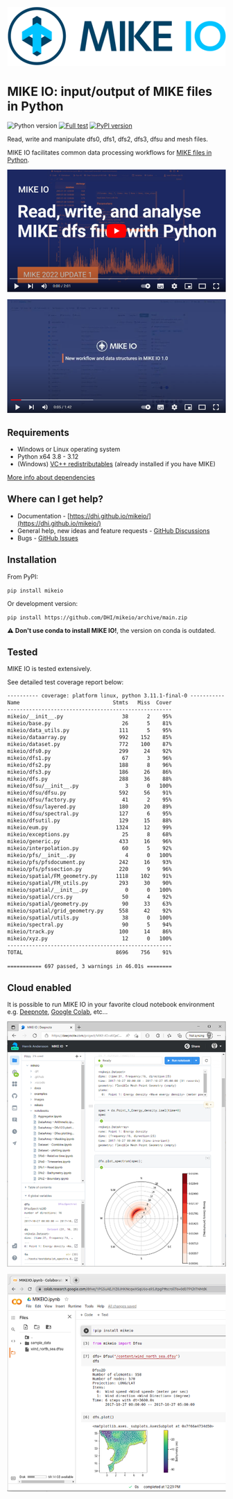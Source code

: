
![logo](https://raw.githubusercontent.com/DHI/mikeio/main/images/logo/PNG/MIKE-IO-Logo-Pos-RGB-nomargin.png)
# MIKE IO: input/output of MIKE files in Python
 ![Python version](https://img.shields.io/pypi/pyversions/mikeio.svg)
 [![Full test](https://github.com/DHI/mikeio/actions/workflows/full_test.yml/badge.svg)](https://github.com/DHI/mikeio/actions/workflows/full_test.yml)
[![PyPI version](https://badge.fury.io/py/mikeio.svg)](https://badge.fury.io/py/mikeio)


Read, write and manipulate dfs0, dfs1, dfs2, dfs3, dfsu and mesh files.

MIKE IO facilitates common data processing workflows for [MIKE files in Python](https://www.mikepoweredbydhi.com/products/mike-for-developers#io).

[![YouTube](https://raw.githubusercontent.com/DHI/mikeio/main/images/youtube1.png)](http://www.youtube.com/watch?v=Jm0iAeK8QW0)

[![YouTube](https://raw.githubusercontent.com/DHI/mikeio/main/images/youtube2.png)](http://www.youtube.com/watch?v=0oVedpx9zAQ)

## Requirements
* Windows or Linux operating system
* Python x64 3.8 - 3.12
* (Windows) [VC++ redistributables](https://support.microsoft.com/en-us/help/2977003/the-latest-supported-visual-c-downloads) (already installed if you have MIKE)

[More info about dependencies](http://docs.mikepoweredbydhi.com/nuget/)

## Where can I get help?
* Documentation - [https://dhi.github.io/mikeio/](https://dhi.github.io/mikeio/)
* General help, new ideas and feature requests - [GitHub Discussions](http://github.com/DHI/mikeio/discussions) 
* Bugs - [GitHub Issues](http://github.com/DHI/mikeio/issues) 

## Installation

From PyPI: 

`pip install mikeio`

Or development version:

`pip install https://github.com/DHI/mikeio/archive/main.zip`

:warning: **Don't use conda to install MIKE IO!**, the version on conda is outdated.

## Tested

MIKE IO is tested extensively.

See detailed test coverage report below:
```
---------- coverage: platform linux, python 3.11.1-final-0 -----------
Name                              Stmts   Miss  Cover
-----------------------------------------------------
mikeio/__init__.py                   38      2    95%
mikeio/base.py                       26      5    81%
mikeio/data_utils.py                111      5    95%
mikeio/dataarray.py                 992    152    85%
mikeio/dataset.py                   772    100    87%
mikeio/dfs0.py                      299     24    92%
mikeio/dfs1.py                       67      3    96%
mikeio/dfs2.py                      188      8    96%
mikeio/dfs3.py                      186     26    86%
mikeio/dfs.py                       288     36    88%
mikeio/dfsu/__init__.py               3      0   100%
mikeio/dfsu/dfsu.py                 592     56    91%
mikeio/dfsu/factory.py               41      2    95%
mikeio/dfsu/layered.py              180     20    89%
mikeio/dfsu/spectral.py             127      6    95%
mikeio/dfsutil.py                   129     15    88%
mikeio/eum.py                      1324     12    99%
mikeio/exceptions.py                 25      8    68%
mikeio/generic.py                   433     16    96%
mikeio/interpolation.py              60      5    92%
mikeio/pfs/__init__.py                4      0   100%
mikeio/pfs/pfsdocument.py           242     16    93%
mikeio/pfs/pfssection.py            220      9    96%
mikeio/spatial/FM_geometry.py      1118    102    91%
mikeio/spatial/FM_utils.py          293     30    90%
mikeio/spatial/__init__.py            0      0   100%
mikeio/spatial/crs.py                50      4    92%
mikeio/spatial/geometry.py           90     33    63%
mikeio/spatial/grid_geometry.py     558     42    92%
mikeio/spatial/utils.py              38      0   100%
mikeio/spectral.py                   90      5    94%
mikeio/track.py                     100     14    86%
mikeio/xyz.py                        12      0   100%
-----------------------------------------------------
TOTAL                              8696    756    91%

=========== 697 passed, 3 warnings in 46.01s ========
```

## Cloud enabled

It is possible to run MIKE IO in your favorite cloud notebook environment e.g. [Deepnote](https://deepnote.com/), [Google Colab](https://colab.research.google.com/), etc...

![DeepNote](https://raw.githubusercontent.com/DHI/mikeio/main/images/deepnote.png)

![Colab](https://raw.githubusercontent.com/DHI/mikeio/main/images/colab.png)


